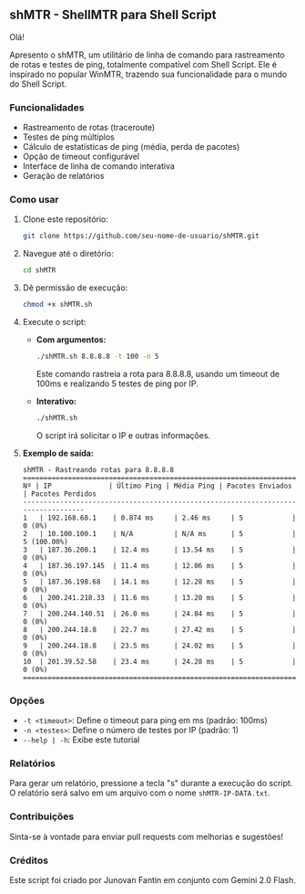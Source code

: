 ## shMTR - ShellMTR para Shell Script

Olá! 

Apresento o shMTR, um utilitário de linha de comando para rastreamento de rotas e testes de ping, totalmente compatível com Shell Script. Ele é inspirado no popular WinMTR, trazendo sua funcionalidade para o mundo do Shell Script.

### Funcionalidades

*   Rastreamento de rotas (traceroute)
*   Testes de ping múltiplos
*   Cálculo de estatísticas de ping (média, perda de pacotes)
*   Opção de timeout configurável
*   Interface de linha de comando interativa
*   Geração de relatórios

### Como usar

1.  Clone este repositório:

    ```bash
    git clone https://github.com/seu-nome-de-usuario/shMTR.git
    ```

2.  Navegue até o diretório:

    ```bash
    cd shMTR
    ```

3.  Dê permissão de execução:

    ```bash
    chmod +x shMTR.sh
    ```

4.  Execute o script:

    *   **Com argumentos:**

        ```bash
        ./shMTR.sh 8.8.8.8 -t 100 -n 5
        ```

        Este comando rastreia a rota para 8.8.8.8, usando um timeout de 100ms e realizando 5 testes de ping por IP.

    *   **Interativo:**

        ```bash
        ./shMTR.sh
        ```

        O script irá solicitar o IP e outras informações.

5.  **Exemplo de saída:**

    ```
    shMTR - Rastreando rotas para 8.8.8.8
    ==================================================================================
    Nº | IP              | Último Ping | Média Ping | Pacotes Enviados | Pacotes Perdidos
    ----------------------------------------------------------------------------------
    1   | 192.168.68.1    | 0.874 ms     | 2.46 ms     | 5            | 0 (0%)
    2   | 10.100.100.1    | N/A          | N/A ms      | 5            | 5 (100.00%)
    3   | 187.36.208.1    | 12.4 ms      | 13.54 ms    | 5            | 0 (0%)
    4   | 187.36.197.145  | 11.4 ms      | 12.06 ms    | 5            | 0 (0%)
    5   | 187.36.198.68   | 14.1 ms      | 12.28 ms    | 5            | 0 (0%)
    6   | 200.241.218.33  | 11.6 ms      | 13.20 ms    | 5            | 0 (0%)
    7   | 200.244.140.51  | 26.0 ms      | 24.84 ms    | 5            | 0 (0%)
    8   | 200.244.18.8    | 22.7 ms      | 27.42 ms    | 5            | 0 (0%)
    9   | 200.244.18.8    | 23.5 ms      | 24.02 ms    | 5            | 0 (0%)
    10  | 201.39.52.58    | 23.4 ms      | 24.28 ms    | 5            | 0 (0%)
    ==================================================================================
    ```

### Opções

*   `-t <timeout>`: Define o timeout para ping em ms (padrão: 100ms)
*   `-n <testes>`: Define o número de testes por IP (padrão: 1)
*   `--help | -h`: Exibe este tutorial

### Relatórios

Para gerar um relatório, pressione a tecla "s" durante a execução do script. O relatório será salvo em um arquivo com o nome `shMTR-IP-DATA.txt`.

### Contribuições

Sinta-se à vontade para enviar pull requests com melhorias e sugestões!

### Créditos

Este script foi criado por Junovan Fantin em conjunto com Gemini 2.0 Flash.
